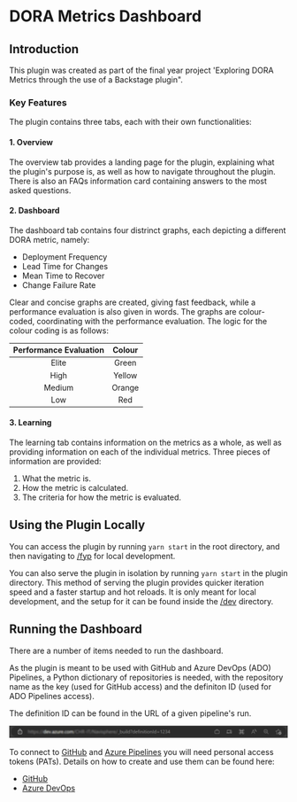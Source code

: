 # DORA Metrics Dashboard

## Introduction

This plugin was created as part of the final year project 'Exploring DORA Metrics through the use of a Backstage plugin".

### Key Features

The plugin contains three tabs, each with their own functionalities:

#### 1. Overview

The overview tab provides a landing page for the plugin, explaining what the plugin's purpose is, as well as how to navigate throughout the plugin. There is also an FAQs information card containing answers to the most asked questions.

#### 2. Dashboard

The dashboard tab contains four distrinct graphs, each depicting a different DORA metric, namely:

- Deployment Frequency
- Lead Time for Changes
- Mean Time to Recover
- Change Failure Rate

Clear and concise graphs are created, giving fast feedback, while a performance evaluation is also given in words. The graphs are colour-coded, coordinating with the performance evaluation. The logic for the colour coding is as follows:

| Performance Evaluation | Colour |
| :--------------------: | :----: |
|         Elite          | Green  |
|          High          | Yellow |
|         Medium         | Orange |
|          Low           |  Red   |

#### 3. Learning

The learning tab contains information on the metrics as a whole, as well as providing information on each of the individual metrics. Three pieces of information are provided:

1. What the metric is.
2. How the metric is calculated.
3. The criteria for how the metric is evaluated.

## Using the Plugin Locally

You can access the plugin by running `yarn start` in the root directory, and then navigating to [/fyp](http://localhost:3000/fyp) for local development.

You can also serve the plugin in isolation by running `yarn start` in the plugin directory.
This method of serving the plugin provides quicker iteration speed and a faster startup and hot reloads.
It is only meant for local development, and the setup for it can be found inside the [/dev](./dev) directory.

## Running the Dashboard

There are a number of items needed to run the dashboard.

As the plugin is meant to be used with GitHub and Azure DevOps (ADO) Pipelines, a Python dictionary of repositories is needed, with the repository name as the key (used for GitHub access) and the definiton ID (used for ADO Pipelines access).

The definition ID can be found in the URL of a given pipeline's run.

![URL of where to find the definition ID](url.png)

To connect to [GitHub](https://docs.github.com/en/rest?apiVersion=2022-11-28) and [Azure Pipelines](https://learn.microsoft.com/en-us/rest/api/azure/devops/build/?view=azure-devops-rest-7.0) you will need personal access tokens (PATs). Details on how to create and use them can be found here:

- [GitHub](https://docs.github.com/en/enterprise-server@3.4/authentication/keeping-your-account-and-data-secure/creating-a-personal-access-token)
- [Azure DevOps](https://learn.microsoft.com/en-us/azure/devops/organizations/accounts/use-personal-access-tokens-to-authenticate?view=azure-devops&tabs=Windows)
